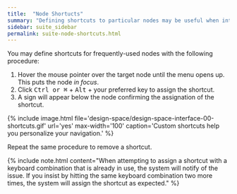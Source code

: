 ```yaml
---
title:  "Node Shortucts"
summary: "Defining shortcuts to particular nodes may be useful when interacting with the said node regularly."
sidebar: suite_sidebar
permalink: suite-node-shortcuts.html
---
```


You may define shortcuts for frequently-used nodes with the following procedure:

1. Hover the mouse pointer over the target node until the menu opens up. This puts the node *in focus*.
1. Click <kbd>Ctrl or &#8984;</kbd> + <kbd>Alt</kbd> + your preferred key to assign the shortcut.
1. A sign will appear below the node confirming the assignation of the shortcut.

{% include image.html file='design-space/design-space-interface-00-shortcuts.gif' url='yes' max-width='100' caption='Custom shortcuts help you personalize your navigation.' %}

Repeat the same procedure to remove a shortcut.

{% include note.html content="When attempting to assign a shortcut with a keyboard combination that is already in use, the system will notify of the issue. If you insist by hitting the same keyboard combination two more times, the system will assign the shortcut as expected." %}